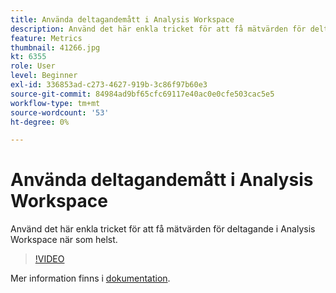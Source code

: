 ```yaml
---
title: Använda deltagandemått i Analysis Workspace
description: Använd det här enkla tricket för att få mätvärden för deltagande i Analysis Workspace när som helst.
feature: Metrics
thumbnail: 41266.jpg
kt: 6355
role: User
level: Beginner
exl-id: 336853ad-c273-4627-919b-3c86f97b60e3
source-git-commit: 84984ad9bf65cfc69117e40ac0e0cfe503cac5e5
workflow-type: tm+mt
source-wordcount: '53'
ht-degree: 0%

---
```


# Använda deltagandemått i Analysis Workspace

Använd det här enkla tricket för att få mätvärden för deltagande i Analysis Workspace när som helst.

>[!VIDEO](https://video.tv.adobe.com/v/41266/?quality=12&learn=on)

Mer information finns i [dokumentation](https://experienceleague.adobe.com/docs/analytics/components/calculated-metrics/calcmetric-workflow/participation-metric.html).

